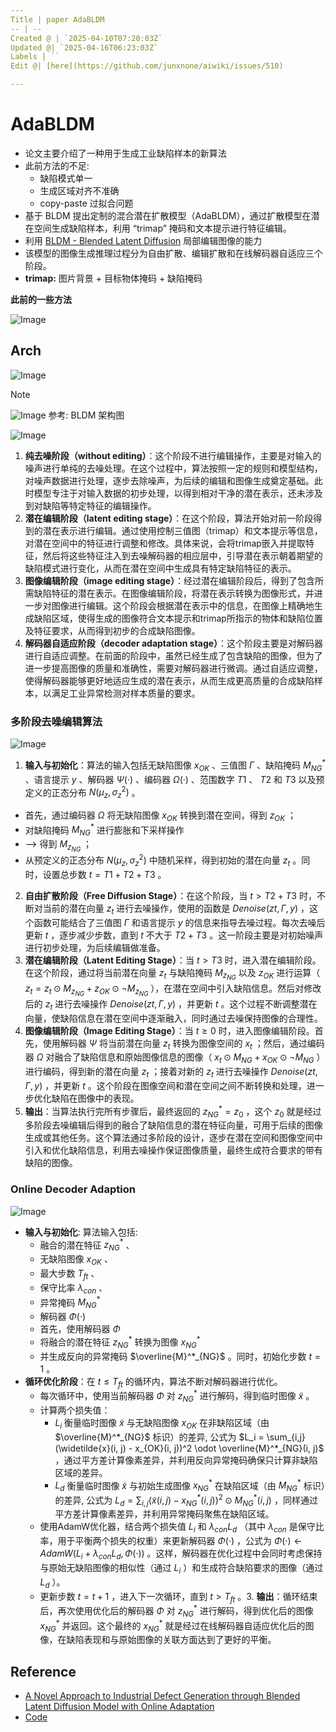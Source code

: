 ```yaml
---
Title | paper AdaBLDM
-- | --
Created @ | `2025-04-10T07:20:03Z`
Updated @| `2025-04-16T06:23:03Z`
Labels | ``
Edit @| [here](https://github.com/junxnone/aiwiki/issues/510)

---
```

# AdaBLDM

- 论文主要介绍了一种用于生成工业缺陷样本的新算法
- 此前方法的不足:
  - 缺陷模式单一
  - 生成区域对齐不准确
  - copy-paste  过拟合问题
- 基于 BLDM 提出定制的混合潜在扩散模型（AdaBLDM），通过扩散模型在潜在空间生成缺陷样本，利用 “trimap” 掩码和文本提示进行特征编辑。
- 利用 [BLDM - Blended Latent Diffusion](https://arxiv.org/abs/2206.02779) 局部编辑图像的能力
- 该模型的图像生成推理过程分为自由扩散、编辑扩散和在线解码器自适应三个阶段。
- **trimap:** 图片背景 + 目标物体掩码 + 缺陷掩码

**此前的一些方法**

![Image](https://github.com/user-attachments/assets/955444b7-6fda-44fc-80bf-3650b47bd0be)


## Arch

![Image](https://github.com/user-attachments/assets/fa996f7e-3ca2-46ed-9b5c-a5732d2b4665)

> [!NOTE]
> ![Image](https://github.com/user-attachments/assets/1a055644-7055-4b56-a398-27791512d986)
> 参考: BLDM 架构图

![Image](https://github.com/user-attachments/assets/8aa521a7-bc2b-45fd-b820-b8d74964206f)

1. **纯去噪阶段（without editing）**：这个阶段不进行编辑操作，主要是对输入的噪声进行单纯的去噪处理。在这个过程中，算法按照一定的规则和模型结构，对噪声数据进行处理，逐步去除噪声，为后续的编辑和图像生成奠定基础。此时模型专注于对输入数据的初步处理，以得到相对干净的潜在表示，还未涉及到对缺陷等特定特征的编辑操作。
2. **潜在编辑阶段（latent editing stage）**：在这个阶段，算法开始对前一阶段得到的潜在表示进行编辑。通过使用控制三值图（trimap）和文本提示等信息，对潜在空间中的特征进行调整和修改。具体来说，会将trimap嵌入并提取特征，然后将这些特征注入到去噪解码器的相应层中，引导潜在表示朝着期望的缺陷模式进行变化，从而在潜在空间中生成具有特定缺陷特征的表示。
3. **图像编辑阶段（image editing stage）**：经过潜在编辑阶段后，得到了包含所需缺陷特征的潜在表示。在图像编辑阶段，将潜在表示转换为图像形式，并进一步对图像进行编辑。这个阶段会根据潜在表示中的信息，在图像上精确地生成缺陷区域，使得生成的图像符合文本提示和trimap所指示的物体和缺陷位置及特征要求，从而得到初步的合成缺陷图像。
4. **解码器自适应阶段（decoder adaptation stage）**：这个阶段主要是对解码器进行自适应调整。在前面的阶段中，虽然已经生成了包含缺陷的图像，但为了进一步提高图像的质量和准确性，需要对解码器进行微调。通过自适应调整，使得解码器能够更好地适应生成的潜在表示，从而生成更高质量的合成缺陷样本，以满足工业异常检测对样本质量的要求。 


### 多阶段去噪编辑算法

![Image](https://github.com/user-attachments/assets/0e412a85-67c2-47b3-bddc-0649b4f3b4b1)


1. **输入与初始化**：算法的输入包括无缺陷图像 $x_{OK}$ 、三值图 $\Gamma$ 、缺陷掩码 $M^*_{NG}$ 、语言提示 $y$ 、解码器 $\Psi(·)$ 、编码器 $\Omega(·)$ 、范围数字 $T1$ 、 $T2$ 和 $T3$ 以及预定义的正态分布 $N(\mu_z, \sigma^2_z)$ 。
- 首先，通过编码器 $\Omega$ 将无缺陷图像 $x_{OK}$ 转换到潜在空间，得到 $z_{OK}$ ；
- 对缺陷掩码 $M^*_{NG}$ 进行膨胀和下采样操作
-  --> 得到 $M_{z_{NG}}$ ；
- 从预定义的正态分布 $N(\mu_z, \sigma^2_z)$ 中随机采样，得到初始的潜在向量 $z_t$  。同时，设置总步数 $t = T1 + T2 + T3$ 。
2. **自由扩散阶段（Free Diffusion Stage）**：在这个阶段，当 $t > T2 + T3$ 时，不断对当前的潜在向量 $z_t$ 进行去噪操作，使用的函数是 $Denoise(zt, \Gamma, y)$ ，这个函数可能结合了三值图 $\Gamma$ 和语言提示 $y$ 的信息来指导去噪过程。每次去噪后更新 $t$ ，逐步减少步数，直到 $t$ 不大于 $T2 + T3$ 。这一阶段主要是对初始噪声进行初步处理，为后续编辑做准备。
3. **潜在编辑阶段（Latent Editing Stage）**：当 $t > T3$ 时，进入潜在编辑阶段。在这个阶段，通过将当前潜在向量 $z_t$ 与缺陷掩码 $M_{z_{NG}}$ 以及 $z_{OK}$ 进行运算（ $z_t = z_t \odot M_{z_{NG}} + z_{OK} \odot \neg M_{z_{NG}}$ ），在潜在空间中引入缺陷信息。然后对修改后的 $z_t$ 进行去噪操作 $Denoise(zt, \Gamma, y)$ ，并更新 $t$ 。这个过程不断调整潜在向量，使缺陷信息在潜在空间中逐渐融入，同时通过去噪保持图像的合理性。
4. **图像编辑阶段（Image Editing Stage）**：当 $t \geq 0$ 时，进入图像编辑阶段。首先，使用解码器 $\Psi$ 将当前潜在向量 $z_t$ 转换为图像空间的 $x_t$ ；然后，通过编码器 $\Omega$ 对融合了缺陷信息和原始图像信息的图像（ $x_t \odot M_{NG} + x_{OK} \odot \neg M_{NG}$ ）进行编码，得到新的潜在向量 $z_t$ ；接着对新的 $z_t$ 进行去噪操作 $Denoise(zt, \Gamma, y)$ ，并更新 $t$ 。这个阶段在图像空间和潜在空间之间不断转换和处理，进一步优化缺陷在图像中的表现。
5. **输出**：当算法执行完所有步骤后，最终返回的 $z^*_{NG} = z_0$ ，这个 $z_0$ 就是经过多阶段去噪编辑后得到的融合了缺陷信息的潜在特征向量，可用于后续的图像生成或其他任务。这个算法通过多阶段的设计，逐步在潜在空间和图像空间中引入和优化缺陷信息，利用去噪操作保证图像质量，最终生成符合要求的带有缺陷的图像。 
 


### Online Decoder Adaption

![Image](https://github.com/user-attachments/assets/93057f27-cd12-409a-8e67-e078e712b153)

 
- **输入与初始化**: 算法输入包括: 
  - 融合的潜在特征 $z^*_{NG}$ 、
  - 无缺陷图像 $x_{OK}$ 、
  - 最大步数 $T_{ft}$ 、
  - 保守比率 $\lambda_{con}$ 、
  - 异常掩码 $M^*_{NG}$ 
  - 解码器 $\Phi(·)$ 
  - 首先，使用解码器 $\Phi$ 
  - 将融合的潜在特征 $z^{\ast}_{NG}$ 转换为图像  $x^{\ast}_{NG}$ 
  - 并生成反向的异常掩码 $\overline{M}^*_{NG}$  。同时，初始化步数 $t = 1$ 。
- **循环优化阶段**：在 $t \leq T_{ft}$ 的循环内，算法不断对解码器进行优化。    
  - 每次循环中，使用当前解码器 $\Phi$ 对 $z^*_{NG}$ 进行解码，得到临时图像 $\widetilde{x}$ 。    
  - 计算两个损失值：      
    - $L_i$ 衡量临时图像 $\widetilde{x}$ 与无缺陷图像 $x_{OK}$ 在非缺陷区域（由 $\overline{M}^*_{NG}$ 标识）的差异, 公式为 $L_i = \sum_{i,j} (\widetilde{x}(i, j) - x_{OK}(i, j))^2 \odot \overline{M}^*_{NG}(i, j)$  ，通过平方差计算像素差异，并利用反向异常掩码确保只计算非缺陷区域的差异。      
    - $L_d$ 衡量临时图像 $\widetilde{x}$ 与初始生成图像 $x^*_{NG}$ 在缺陷区域（由 $M^*_{NG}$ 标识）的差异, 公式为 $L_d = \sum_{i,j} (\widetilde{x}(i, j) - x^*_{NG}(i, j))^2 \odot M^*_{NG}(i, j)$   ，同样通过平方差计算像素差异，并利用异常掩码聚焦在缺陷区域。   
  - 使用AdamW优化器，结合两个损失值 $L_i$ 和 $\lambda_{con}L_d$ （其中 $\lambda_{con}$ 是保守比率，用于平衡两个损失的权重）来更新解码器 $\Phi(·)$ ，公式为 $\Phi(·) \leftarrow AdamW(L_i + \lambda_{con}L_d, \Phi(·))$  。这样，解码器在优化过程中会同时考虑保持与原始无缺陷图像的相似性（通过 $L_i$ ）和生成符合缺陷要求的图像（通过 $L_d$ ）。   
  - 更新步数 $t = t + 1$ ，进入下一次循环，直到 $t > T_{ft}$ 。3. **输出**：循环结束后，再次使用优化后的解码器 $\Phi$ 对 $z^*_{NG}$ 进行解码，得到优化后的图像 $x^*_{NG}$ 并返回。这个最终的 $x^*_{NG}$ 就是经过在线解码器自适应优化后的图像，在缺陷表现和与原始图像的关联方面达到了更好的平衡。


## Reference

- [A Novel Approach to Industrial Defect Generation through Blended Latent Diffusion Model with Online Adaptation](https://arxiv.org/abs/2402.19330)
- [Code](https://github.com/GrandpaXun242/AdaBLDM)
